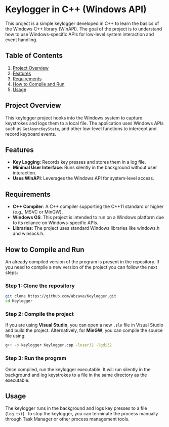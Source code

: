 # Keylogger in C++ (Windows API)

This project is a simple keylogger developed in C++ to learn the basics of the Windows C++ library (WinAPI). The goal of the project is to understand how to use Windows-specific APIs for low-level system interaction and event handling.

## Table of Contents
1. [Project Overview](#project-overview)
2. [Features](#features)
3. [Requirements](#requirements)
4. [How to Compile and Run](#how-to-compile-and-run)
5. [Usage](#usage)

## Project Overview

This keylogger project hooks into the Windows system to capture keystrokes and logs them to a local file. The application uses Windows APIs such as `GetAsyncKeyState`, and other low-level functions to intercept and record keyboard events.

## Features

- **Key Logging**: Records key presses and stores them in a log file.
- **Minimal User Interface**: Runs silently in the background without user interaction.
- **Uses WinAPI**: Leverages the Windows API for system-level access.

## Requirements

- **C++ Compiler**: A C++ compiler supporting the C++11 standard or higher (e.g., MSVC or MinGW).
- **Windows OS**: This project is intended to run on a Windows platform due to its reliance on Windows-specific APIs.
- **Libraries**: The project uses standard Windows libraries like windows.h and winsock.h.

## How to Compile and Run

An already compiled version of the program is present in the repository. If you need to compile a new version of the project you can follow the next steps:

### Step 1: Clone the repository

``` bash
git clone https://github.com/abzave/Keylogger.git
cd Keylogger
```

### Step 2: Compile the project

If you are using **Visual Studio**, you can open a new `.sln` file in Visual Studio and build the project.
Alternatively, for **MinGW**, you can compile the source file using:

``` bash
g++ -o keylogger Keylogger.cpp -luser32 -lgdi32
```

### Step 3: Run the program

Once compiled, run the keylogger executable. It will run silently in the background and log keystrokes to a file in the same directory as the executable.

## Usage

The keylogger runs in the background and logs key presses to a file (`log.txt`). To stop the keylogger, you can terminate the process manually through Task Manager or other process management tools.

